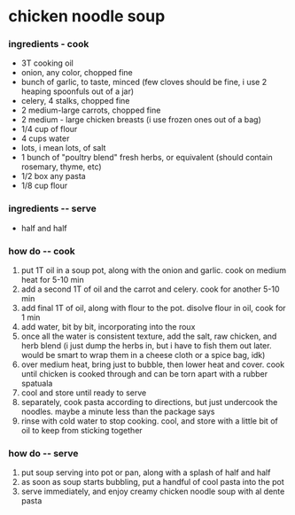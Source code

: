 # chicken noodle soup
### ingredients - cook
* 3T cooking oil
* onion, any color, chopped fine
* bunch of garlic, to taste, minced (few cloves should be fine, i use 2 heaping spoonfuls out of a jar)
* celery, 4 stalks, chopped fine
* 2 medium-large carrots, chopped fine
* 2 medium - large chicken breasts (i use frozen ones out of a bag)
* 1/4 cup of flour
* 4 cups water
* lots, i mean lots, of salt
* 1 bunch of "poultry blend" fresh herbs, or equivalent (should contain rosemary, thyme, etc)
* 1/2 box any pasta
* 1/8 cup flour

### ingredients -- serve
* half and half

### how do -- cook
1. put 1T oil in a soup pot, along with the onion and garlic. cook on medium heat for 5-10 min
2. add a second 1T of oil and the carrot and celery. cook for another 5-10 min
3. add final 1T of oil, along with flour to the pot. disolve flour in oil, cook for 1 min
4. add water, bit by bit, incorporating into the roux
5. once all the water is consistent texture, add the salt, raw chicken, and herb blend (i just dump the herbs in, but i have to fish them out later. would be smart to wrap them in a cheese cloth or a spice bag, idk)
6. over medium heat, bring just to bubble, then lower heat and cover. cook until chicken is cooked through and can be torn apart with a rubber spatuala
7. cool and store until ready to serve
8. separately, cook pasta according to directions, but just undercook the noodles. maybe a minute less than the package says
9. rinse with cold water to stop cooking. cool, and store with a little bit of oil to keep from sticking together

### how do -- serve
1. put soup serving into pot or pan, along with a splash of half and half
2. as soon as soup starts bubbling, put a handful of cool pasta into the pot
3. serve immediately, and enjoy creamy chicken noodle soup with al dente pasta
